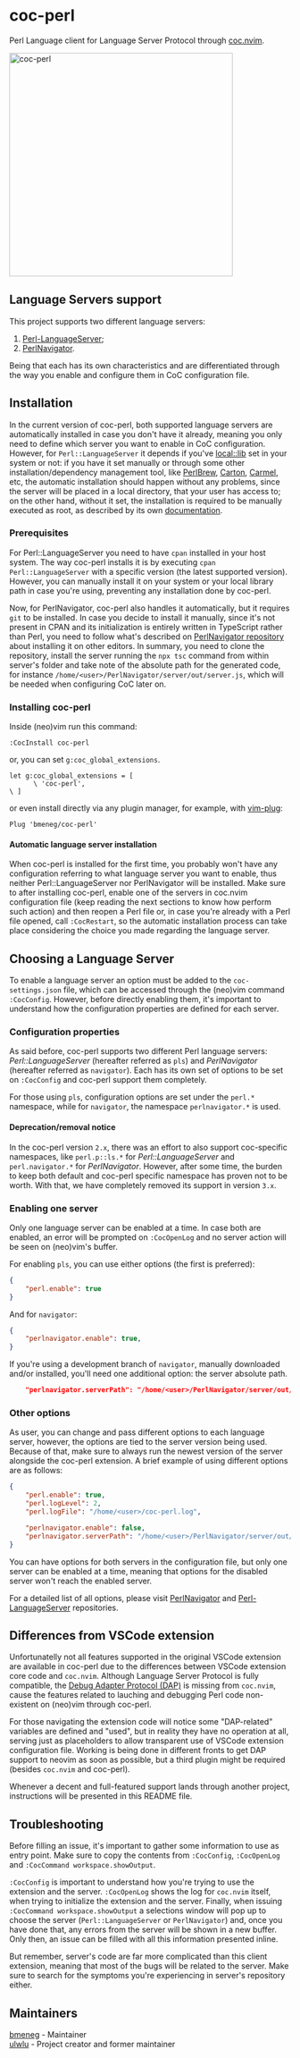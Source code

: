 # coc-perl

Perl Language client for Language Server Protocol through [coc.nvim](https://github.com/neoclide/coc.nvim).

<img width='400' alt="coc-perl" src="https://user-images.githubusercontent.com/41639488/93008922-91aad880-f5b5-11ea-995b-3097806a4327.png">

## Language Servers support

This project supports two different language servers:

1. [Perl-LanguageServer](https://github.com/richterger/Perl-LanguageServer);
2. [PerlNavigator](https://github.com/bscan/PerlNavigator).

Being that each has its own characteristics and are differentiated through the way you enable and configure them in
CoC configuration file.

## Installation

In the current version of coc-perl, both supported language servers are automatically installed in case you don't have
it already, meaning you only need to define which server you want to enable in CoC configuration. However, for
`Perl::LanguageServer` it depends if you've [local::lib](https://metacpan.org/pod/local::lib) set in your system or
not: if you have it set manually or through some other installation/dependency management tool, like
[PerlBrew](https://perlbrew.pl/), [Carton](https://metacpan.org/pod/Carton), [Carmel](https://metacpan.org/pod/Carmel), etc, the automatic installation should happen without any
problems, since the server will be placed in a local directory, that your user has access to; on the other hand,
without it set, the installation is required to be manually executed as root, as described by its own [documentation](https://github.com/richterger/Perl-LanguageServer?tab=readme-ov-file#requirements).

### Prerequisites

For Perl::LanguageServer you need to have `cpan` installed in your host system. The way coc-perl installs it is by
executing `cpan Perl::LanguageServer` with a specific version (the latest supported version). However, you can
manually install it on your system or your local library path in case you're using, preventing any installation done by coc-perl.

Now, for PerlNavigator, coc-perl also handles it automatically, but it requires `git` to be installed. In case you
decide to install it manually, since it's not present in CPAN and its initialization is entirely written in TypeScript
rather than Perl, you need to follow what's described on [PerlNavigator
repository](https://github.com/bscan/PerlNavigator/tree/main#installation-for-other-editors) about installing it on
other editors. In summary, you need to clone the repository, install the server running the `npx tsc` command from
within server's folder and take note of the absolute path for the generated code, for instance
`/home/<user>/PerlNavigator/server/out/server.js`, which will be needed when configuring CoC later on.

### Installing coc-perl

Inside (neo)vim run this command:
```vim
:CocInstall coc-perl
```
or, you can set `g:coc_global_extensions`.
```vim
let g:coc_global_extensions = [
      \ 'coc-perl',
\ ]
```
or even install directly via any plugin manager, for example, with [vim-plug](https://github.com/junegunn/vim-plug):
```vim
Plug 'bmeneg/coc-perl'
```

#### Automatic language server installation

When coc-perl is installed for the first time, you probably won't have any configuration referring to what language
server you want to enable, thus neither Perl::LanguageServer nor PerlNavigator will be installed. Make sure to after
installing coc-perl, enable one of the servers in coc.nvim configuration file (keep reading the next sections to know
how perform such action) and then reopen a Perl file or, in case you're already with a Perl file opened, call
`:CocRestart`, so the automatic installation process can take place considering the choice you made regarding the
language server.

## Choosing a Language Server

To enable a language server an option must be added to the `coc-settings.json` file, which can be accessed through the
(neo)vim command `:CocConfig`. However, before directly enabling them, it's important to understand how the
configuration properties are defined for each server.

### Configuration properties

As said before, coc-perl supports two different Perl language servers: _Perl::LanguageServer_ (hereafter referred as
`pls`) and _PerlNavigator_ (hereafter referred as `navigator`). Each has its own set of options to be set on
`:CocConfig` and coc-perl support them completely.

For those using `pls`, configuration options are set under the `perl.*` namespace, while for `navigator`, the
namespace `perlnavigator.*` is used.

#### Deprecation/removal notice

In the coc-perl version `2.x`, there was an effort to also support coc-specific namespaces, like `perl.p::ls.*` for
_Perl::LanguageServer_ and `perl.navigator.*` for _PerlNavigator_. However, after some time, the burden to keep both
default and coc-perl specific namespace has proven not to be worth. With that, we have completely removed its support
in version `3.x`.

### Enabling one server

Only one language server can be enabled at a time. In case both are enabled, an error will be prompted on
`:CocOpenLog` and no server action will be seen on (neo)vim's buffer.

For enabling `pls`, you can use either options (the first is preferred):

```json
{
    "perl.enable": true
}
```

And for `navigator`:

```json
{
    "perlnavigator.enable": true,
}
```

If you're using a development branch of `navigator`, manually downloaded and/or installed, you'll need one additional
option: the server absolute path.
```json
    "perlnavigator.serverPath": "/home/<user>/PerlNavigator/server/out/server.js"
```

### Other options

As user, you can change and pass different options to each language server, however, the options are tied to the
server version being used. Because of that, make sure to always run the newest version of the server alongside the
coc-perl extension. A brief example of using different options are as follows:
```json
{
    "perl.enable": true,
    "perl.logLevel": 2,
    "perl.logFile": "/home/<user>/coc-perl.log",

    "perlnavigator.enable": false,
    "perlnavigator.serverPath": "/home/<user>/PerlNavigator/server/out/server.js"
}
```

You can have options for both servers in the configuration file, but only one server can be enabled at a time, meaning
that options for the disabled server won't reach the enabled server.

For a detailed list of all options, please visit
[PerlNavigator](https://github.com/bscan/PerlNavigator/tree/main#perl-paths) and
[Perl-LanguageServer](https://github.com/richterger/Perl-LanguageServer#extension-settings) repositories.

## Differences from VSCode extension

Unfortunatelly not all features supported in the original VSCode extension are available in coc-perl due to the
differences between VSCode extension core code and `coc.nvim`. Although Language Server Protocol is fully compatible,
the [Debug Adapter Protocol (DAP)](https://microsoft.github.io/debug-adapter-protocol/) is missing from
`coc.nvim`, cause the features related to lauching and debugging Perl code non-existent on (neo)vim through coc-perl.

For those navigating the extension code will notice some "DAP-related" variables are defined and "used", but in
reality they have no operation at all, serving just as placeholders to allow transparent use of VSCode extension
configuration file. Working is being done in different fronts to get DAP support to neovim as soon as possible, but a
third plugin might be required (besides `coc.nvim` and coc-perl).

Whenever a decent and full-featured support lands through another project, instructions will be presented in this
README file.

## Troubleshooting

Before filling an issue, it's important to gather some information to use as entry point.
Make sure to copy the contents from `:CocConfig`, `:CocOpenLog` and `:CocCommand workspace.showOutput`.

`:CocConfig` is important to understand how you're trying to use the extension and the server. `:CocOpenLog` shows the
log for `coc.nvim` itself, when trying to initialize the extension and the server. Finally, when issuing `:CocCommand
workspace.showOutput` a selections window will pop up to choose the server (`Perl::LanguageServer` or `PerlNavigator`)
and, once you have done that, any errors from the server will be shown in a new buffer. Only then, an issue can be
filled with all this information presented inline.

But remember, server's code are far more complicated than this client extension, meaning that most of the bugs will be
related to the server. Make sure to search for the symptoms you're experiencing in server's repository either.

## Maintainers

[bmeneg](https://github.com/bmeneg) - Maintainer  
[ulwlu](https://github.com/ulwlu) - Project creator and former maintainer
